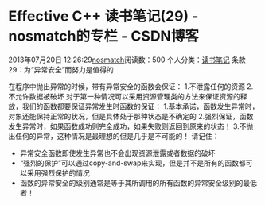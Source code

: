 # Effective C++ 读书笔记(29) - nosmatch的专栏 - CSDN博客
2013年07月20日 12:26:29[nosmatch](https://me.csdn.net/HDUTigerkin)阅读数：500
个人分类：[读书笔记](https://blog.csdn.net/HDUTigerkin/article/category/1432055)
条款29：为“异常安全”而努力是值得的
> 
在程序中抛出异常的时候，带有异常安全的函数会保证：
1.不泄露任何的资源
2.不允许数据被破坏
对于第一种情况可以采用资源管理类的方法来保证资源的释放，我们的函数都要保证异常发生时函数的保证：
1.基本承诺，函数发生异常时，对象还能保持正常的状况，但是具体处于那种状态是不确定的
2.强烈保证，函数发生异常时，如果函数成功则完全成功，如果失败则返回到原来的状态！
3.不抛出任何的异常，这种情况是最理想的但是几乎是不可能的！
请记住：
- 异常安全函数即使发生异常也不会出现资源泄露或者数据的破坏
- “强烈的保护”可以通过copy-and-swap来实现，但是并不是所有的函数都可以采用强烈保护的情况
- 函数的异常安全的级别通常是等于其所调用的所有函数的异常安全级别的最低者！
